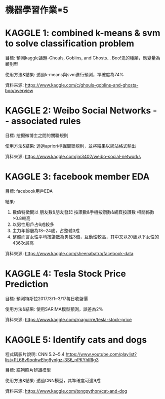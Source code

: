 # 機器學習作業*5

# KAGGLE 1: combined k-means & svm to solve classification problem

目標: 預測kaggle議題-Ghouls, Goblins, and Ghosts... Boo!鬼的種類，應變量為類別型

使用方法&結果: 透過k-means與svm進行預測，準確度為74%

資料來源: https://www.kaggle.com/c/ghouls-goblins-and-ghosts-boo/overview


# KAGGLE 2: Weibo Social Networks -- associated rules

目標: 挖掘微博主之間的關聯規則

使用方法&結果: 透過apriori挖掘關聯規則，並將結果以網站格式輸出

資料來源: https://www.kaggle.com/jm3402/weibo-social-networks


# KAGGLE 3: facebook member EDA
目標: facebook用戶EDA

結果:
1. 數值特徵間以 朋友數&朋友發起 按讚數&手機按讚數&網頁按讚數 相關係數>0.8較高
2. 以男性用戶占6成較多
3. 主力年齡層為18~24歲，占整體3成
4. 整體而言女性平均按讚數為男性3倍，互動性較高，其中又以20歲以下女性的436次最高

資料來源: https://www.kaggle.com/sheenabatra/facebook-data


# KAGGLE 4: Tesla Stock Price Prediction

目標: 預測特斯拉2017/3/1~3/17每日收盤價

使用方法&結果: 使用SARIMA模型預測，誤差為2%

資料來源: https://www.kaggle.com/rpaguirre/tesla-stock-price


# KAGGLE 5: Identify cats and dogs

程式碼影片說明: CNN 5.2~5.4 https://www.youtube.com/playlist?list=PL68v9oqhwEhg8ynlgz-3S6_pPKYhIRIg3

目標: 貓狗照片辨識模型

使用方法&結果: 透過CNN模型，其準確度可達9成

資料來源: https://www.kaggle.com/tongpython/cat-and-dog

